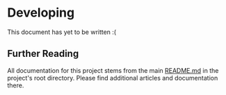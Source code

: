 Developing
==========

This document has yet to be written :(

## Further Reading

All documentation for this project stems from the main [README.md](../README.md)
in the project's root directory.  Please find additional articles and
documentation there.